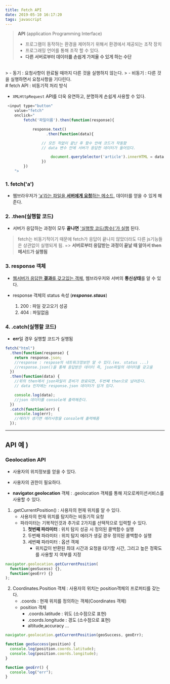 ```yaml
---
title: Fetch API
date: 2019-05-10 16:17:20
tags: javascript
---
```


> **API** (application Programming Interface)
>
> - 프로그램이 동작하는 환경을 제어하기 위해서 환경에서 제공되는 조작 장치
> - 프로그래밍 언어를 통해 조작 할 수 있다.
> - **다른 서버로부터 데이터를 손쉽게 가져올 수 있게 하는 수단**

<br/>
> - 동기 : 요청사항이 완료될 때까지 다른 것을 실행하지 않는다.
> - 비동기 : 다른 것을 실행하면서 요청사항을 기다린다.
<br/>
# fetch API : 비동기적 처리 방식

- `XMLHttpRequest` API를 더욱 유연하고, 분명하게 손쉽게 사용할 수 있다.

```js
 <input type="button"
    value="fetch"
    onclick="
        fetch('파일이름').then(function(response){

            response.text()
                  .then(function(data){

                // 모든 작없이 끝난 후 함수 안에 코드가 작동함
                // data 변수 안에 서버가 응답한 데이터가 들어있다.

                    document.querySelector('article').innerHTML = data
                })
        })
    ">

```

### 1. **fetch('a')**

- 웹브라우저가 <u>'a'라는 파일을 **서버에게 요청**하는 메소드</u>, 데이터를 얻을 수 있게 해준다.

### 2. **.then(실행할 코드)**

- 서버가 응답하는 과정이 모두 **끝나면** <u>'실행할 코드(함수)'가 실행</u> 된다.

> fetch는 비동기적이기 때문에 fetch가 응답이 끝나지 않았더라도 다른 js기능들은 상관없이 실행되게 됨.
> => **서버로부터 응답받는 과정이 끝날 때 알아서 then메서드가 실행됨**

### 3. **response 객체**

- <u>웹서버가 응답한 **결과**를 갖고있는 객체</u>, 웹브라우저와 서버의 **통신상태**를 알 수 있다.

- response 객체의 status 속성 (**_response.staus_**)
  1. 200 : 파일 갖고오기 성공
  2. 404 : 파일없음

### 4. **.catch(실행할 코드)**

- **err**일 경우 실행할 코드가 실행됨

```js
fetch("html")
  .then(function(response) {
    return response.json;
    //response : respose의 네트워크정보만 알 수 있다.(ex. status ...)
    //response.json()을 통해 응답받은 데이터 즉, json파일의 데이터를 갖고옴
  })
  .then(function(data) {
    //위의 then에서 json파일이 준비가 완료되면, 두번째 then으로 넘어온다.
    // data 인자에는 response.json 데이터가 담겨 있다.

    console.log(data);
    //json 데이터를 console에 출력해준다.
  })
  .catch(function(err) {
    console.log(err);
    //에러가 생기면 에러사항을 console에 출력해줌
  });
```

---

## API 예 )

### Geolocation API

- 사용자의 위치정보를 얻을 수 있다.
- 사용자의 권한이 필요하다.

- **navigator.geolocation** 객체 : .geolocation 객체를 통해 지오로케이션서비스를 사용할 수 있다.

1. .getCurrentPosition() : 사용자의 현재 위치를 알 수 있다.
   - 사용자의 현재 위치를 탐지하는 비동기적 요청
   - 파라미터는 기복적인것과 추가로 2가지를 선택적으로 입력할 수 있다.
     1. **첫번째 파라미터** : 위치 탐지 성공 시 정의된 콜백함수 실행
     2. 두번째 파라미터 : 위치 탐지 에러가 생길 경우 정의된 콜백함수 실행
     3. 세번째 파라미터 : 옵션 객체
        - 위치값이 반환된 최대 시간과 요청을 대기할 시간, 그리고 높은 정확도를 사용할 지 여부를 지정

```js
navigator.geolocation.getCurrentPosition(
  function(geoSucess) {},
  function(geoErr) {}
);
```

2. Coordinates.Position 객체 : 사용자의 위치는 position객체의 프로퍼티를 갖는다.
   - .coords : 현재 위치를 정의하는 객체(Coordinates 객체)
   - position 객체
     - .coords.latitude : 위도 (소수점으로 표현)
     - .coords.longitude : 경도 (소수점으로 표현)
     - altitude,accuracy ...

```js
navigator.geolocation.getCurrentPosition(geoSuccess, geoErr);

function geoSuccess(position) {
  console.log(position.coords.latitude);
  console.log(position.coords.longitude);
}

function geoErr() {
  console.log("err");
}
```
